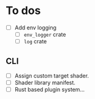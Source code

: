 # To dos

- [ ] Add env logging
    - [ ] `env_logger` crate
    - [ ] `log` crate

## CLI

- [ ] Assign custom target shader.
- [ ] Shader library manifest.
- [ ] Rust based plugin system...
